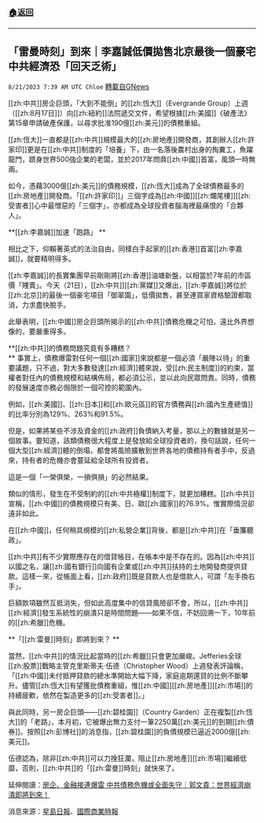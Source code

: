###  [:house:返回](README.md)
---


## 「雷曼時刻」到來｜李嘉誠低價拋售北京最後一個豪宅  中共經濟恐「回天乏術」
`8/21/2023 7:39 AM UTC Chloe` [轉載自GNews](https://gnews.org/articles/1577606)

[[zh:中共]]房企巨頭，「大到不能倒」的[[zh:恆大]]（Evergrande Group）上週（[[zh:8月17日]]）向[[zh:紐約]]法院遞交文件，希望根據[[zh:美國]]《破產法》第15章申請破產保護，以尋求批准190億[[zh:美元]]的債務重組。


[[zh:恆大]]一直都是[[zh:中共]]規模最大的[[zh:房地產]]開發商，其創辦人[[zh:許家印]]更是在[[zh:中共]]制度的「培養」下，由一名落後農村出身的掏糞工，魚躍龍門，躋身世界500強企業的老闆，並於2017年問鼎[[zh:中國]]首富，風頭一時無兩。


如今，憑藉3000億[[zh:美元]]的債務規模，[[zh:恆大]]成為了全球債務最多的[[zh:房地產]]開發商。「[[zh:許家印]]」三個字成為[[zh:中國]][[zh:爛尾樓]][[zh:受害者]]心中最憎惡的「三個字」，亦都成為全球投資者腦海裡最痛恨的「合夥人」。

**[[zh:李嘉誠]]加速「跑路」 ** 

相比之下，仰賴著英式的法治自由，同樣白手起家的[[zh:香港]]首富[[zh:李嘉誠]]，就要精明得多。


[[zh:李嘉誠]]的長實集團早前剛剛將[[zh:香港]]油塘新盤，以相當於7年前的市區價「賤賣」。今天（21日），[[zh:中共]][[zh:黨媒]]又爆出，[[zh:李嘉誠]]將位於[[zh:北京]]的最後一個豪宅項目「御翠園」，低價拋售，甚至連買家資格驗證都取消，力求盡快脫手。

此舉表明，[[zh:中國]]房企巨頭所揭示的[[zh:中共]]債務危機之可怕，遠比外界想像的，要嚴重得多。

**[[zh:中共]]的債務問題究竟有多糟糕？  
**
事實上，債務爆雷對任何一個[[zh:國家]]來說都是一個必須「嚴陣以待」的重要議題，只不過，對大多數發達[[zh:經濟]]體來說，受[[zh:民主制度]]的約束，當權者對任內的債務規模和結構佈局，都必須公示，並以此向民眾問責。同時，債務的發展速度亦務必侷限於一個可控的範圍內。

  

例如，[[zh:美國]]、[[zh:日本]]和[[zh:歐元區]]的官方債務與[[zh:國內生產總值]]的比率分別為129%、263%和91.5%。 

  

但是，如果將某些不涉及資金的[[zh:政府]]負債納入考量，那以上的數據就是另一個故事。要知道，該類債務很大程度上是發放給全球投資者的，換句話說，任何一個大型[[zh:經濟]]體的倒塌，都會將風險擴散到世界各地的債務持有者手中，反過來，持有者的危機亦會蔓延給全球所有投資者。

  

這是一個「一榮俱榮，一損俱損」的必然結果。

  

類似的情形，發生在不受制約的[[zh:中共極權]]制度下，就更加糟糕。[[zh:中共]]宣稱，[[zh:中國]]的債務規模只有美、日、歐[[zh:國家]]的76.9%。惟實際情況卻遠非如此。

  

在[[zh:中國]]，任何稍具規模的[[zh:私營企業]]背後，都是[[zh:中共]]在「垂簾聽政」。

  

[[zh:中共]]有不少實際應存在的借貸帳目，在帳本中是不存在的。因為[[zh:中共]]以國之名，讓[[zh:國有銀行]]向國有企業或[[zh:中共]]扶持的土地開發商提供貸款。這樣一來，從帳面上看，[[zh:政府]]既是貸款人也是借款人，可謂「左手換右手」。

  

巨額款項雖然互抵消失，但如此高度集中的信貸風險卻不會，所以，[[zh:中共]][[zh:經濟]]發生系統性的崩潰只是時間問題——如果不信，不妨回溯一下，10年前的[[zh:希臘]]危機。

**「[[zh:雷曼]]時刻」即將到來？  **

當然，[[zh:中共]]的情況比起當時的[[zh:希臘]]只會更加嚴峻。Jefferies全球[[zh:股票]]戰略主管克里斯蒂夫·伍德（Christopher Wood）上週發表評論稱，「[[zh:中國]]未付抵押貸款的總水準開始大幅下降，家庭逾期還貸的比例不斷攀升。儘管[[zh:恆大]]有望獲批債務重組，惟[[zh:中國]][[zh:房地產]][[zh:市場]]的持續疲軟，依然在製造更多的[[zh:受害者]]。」

  

與此同時，另一房企巨頭——[[zh:碧桂園]]（Country Garden）正在複製[[zh:恆大]]的「老路」，本月初，它被爆出無力支付一筆2250萬[[zh:美元]]的到期[[zh:債券]]。按照[[zh:彭博社]]的消息指，[[zh:碧桂園]]的負債規模已逼近2000億[[zh:美元]]。

  

伍德認為，除非[[zh:中共]]可以力挽狂瀾，阻止[[zh:房地產]][[zh:市場]]繼續低靡，否則，[[zh:中共]]的「[[zh:雷曼]]時刻」就快來了。

延伸閱讀：[房企、金融接連爆雷 中共債務危機或全面失守｜郭文貴：世界經濟崩潰即將到來！](https://gnews.org/m/1578934)

  

消息來源：[星島日報](https://www.stheadline.com/property-live/3265185/%E9%95%B7%E5%AF%A6%E5%8C%97%E4%BA%AC%E8%B1%AA%E5%AE%85%E7%9B%A422%E5%B9%B4%E5%BE%8C%E7%B5%82%E9%96%8B%E5%94%AE-%E5%82%B3%E9%96%8B%E5%83%B9%E4%BD%8E%E5%B8%82%E5%A0%B41%E6%88%90-%E5%85%A7%E5%9C%B0%E7%B6%B2%E6%B0%91%E7%86%B1%E8%AD%B0%E6%9D%8E%E5%98%89%E8%AA%A0%E6%8B%8B%E5%94%AE%E8%88%89%E5%8B%95)、[國際商業時報](https://www.ibtimes.com/evergrandes-problems-reveal-something-scary-about-chinas-debt-3709027)
